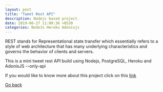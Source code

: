 ```yaml
---
layout: post
title: "Tweet Rest API"
description: Nodejs based project.
date: 2019-06-27 11:09:36 +0530
categories: NodeJs Heroku Adonisjs
---
```


REST stands for Representational state transfer which essentially refers to a style of web architecture that has many underlying characteristics and governs the behavior of clients and servers.

This is a mini tweet rest API build using Nodejs, PostgreSQL, Heroku and AdonisJS --only-api

If you would like to know more about this project click on this [link](https://github.com/tandavala/tweet-api)

<a href="#" id="back">Go back</a>
